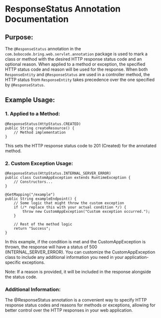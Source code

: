 # ResponseStatus Annotation Documentation

## Purpose:

The `@ResponseStatus` annotation in the `com.bobocode.bring.web.servlet.annotation` package is used to mark a class or method with the desired HTTP response status code and an optional reason. When applied to a method or exception, the specified HTTP status code and reason will be used for the response. When both `ResponseEntity` and `@ResponseStatus` are used in a controller method, the HTTP status from `ResponseEntity` takes precedence over the one specified by `@ResponseStatus`.

## Example Usage:

### 1. Applied to a Method:

```
@ResponseStatus(HttpStatus.CREATED)
public String createResource() {
    // Method implementation
}
```
This sets the HTTP response status code to 201 (Created) for the annotated method.

### 2. Custom Exception Usage:

```
@ResponseStatus(HttpStatus.INTERNAL_SERVER_ERROR)
public class CustomAppException extends RuntimeException {
    // Constructors...
}
```
```
@GetMapping("/example")
public String exampleEndpoint() {
    // Some logic that might throw the custom exception
    if (/* replace this with your actual condition */) {
        throw new CustomAppException("Custom exception occurred.");
    }

    // Rest of the method logic
    return "Success";
}
```

In this example, if the condition is met and the CustomAppException is thrown, the response will have a status of 500 (INTERNAL_SERVER_ERROR). You can customize the CustomAppException class to include any additional information you need in your application-specific exceptions.

Note: If a reason is provided, it will be included in the response alongside the status code.

### Additional Information:

The @ResponseStatus annotation is a convenient way to specify HTTP response status codes and reasons for methods or exceptions, allowing for better control over the HTTP responses in your web application.